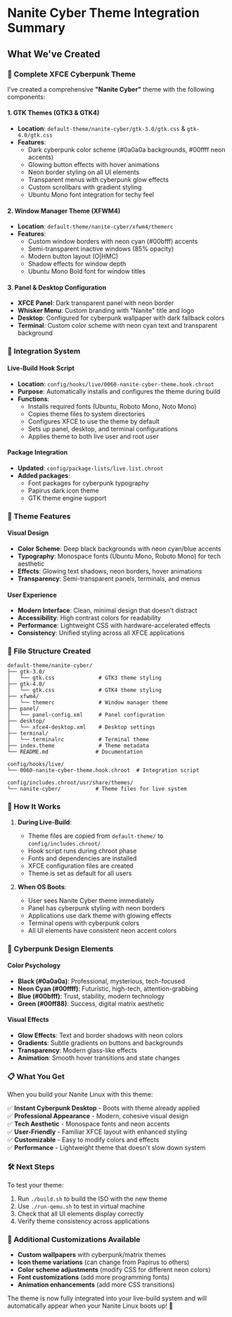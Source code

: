 # Nanite Cyber Theme Integration Summary

## What We've Created

### 🎨 Complete XFCE Cyberpunk Theme
I've created a comprehensive **"Nanite Cyber"** theme with the following components:

#### 1. **GTK Themes (GTK3 & GTK4)**
- **Location**: `default-theme/nanite-cyber/gtk-3.0/gtk.css` & `gtk-4.0/gtk.css`
- **Features**:
  - Dark cyberpunk color scheme (#0a0a0a backgrounds, #00ffff neon accents)
  - Glowing button effects with hover animations
  - Neon border styling on all UI elements
  - Transparent menus with cyberpunk glow effects
  - Custom scrollbars with gradient styling
  - Ubuntu Mono font integration for techy feel

#### 2. **Window Manager Theme (XFWM4)**
- **Location**: `default-theme/nanite-cyber/xfwm4/themerc`
- **Features**:
  - Custom window borders with neon cyan (#00bfff) accents
  - Semi-transparent inactive windows (85% opacity)
  - Modern button layout (O|HMC)
  - Shadow effects for window depth
  - Ubuntu Mono Bold font for window titles

#### 3. **Panel & Desktop Configuration**
- **XFCE Panel**: Dark transparent panel with neon border
- **Whisker Menu**: Custom branding with "Nanite" title and logo
- **Desktop**: Configured for cyberpunk wallpaper with dark fallback colors
- **Terminal**: Custom color scheme with neon cyan text and transparent background

### 🔧 Integration System

#### **Live-Build Hook Script**
- **Location**: `config/hooks/live/0060-nanite-cyber-theme.hook.chroot`
- **Purpose**: Automatically installs and configures the theme during build
- **Functions**:
  - Installs required fonts (Ubuntu, Roboto Mono, Noto Mono)
  - Copies theme files to system directories
  - Configures XFCE to use the theme by default
  - Sets up panel, desktop, and terminal configurations
  - Applies theme to both live user and root user

#### **Package Integration**
- **Updated**: `config/package-lists/live.list.chroot`
- **Added packages**:
  - Font packages for cyberpunk typography
  - Papirus dark icon theme
  - GTK theme engine support

### 🎯 Theme Features

#### **Visual Design**
- **Color Scheme**: Deep black backgrounds with neon cyan/blue accents
- **Typography**: Monospace fonts (Ubuntu Mono, Roboto Mono) for tech aesthetic
- **Effects**: Glowing text shadows, neon borders, hover animations
- **Transparency**: Semi-transparent panels, terminals, and menus

#### **User Experience**
- **Modern Interface**: Clean, minimal design that doesn't distract
- **Accessibility**: High contrast colors for readability
- **Performance**: Lightweight CSS with hardware-accelerated effects
- **Consistency**: Unified styling across all XFCE applications

### 📁 File Structure Created

```
default-theme/nanite-cyber/
├── gtk-3.0/
│   └── gtk.css              # GTK3 theme styling
├── gtk-4.0/
│   └── gtk.css              # GTK4 theme styling
├── xfwm4/
│   └── themerc              # Window manager theme
├── panel/
│   └── panel-config.xml     # Panel configuration
├── desktop/
│   └── xfce4-desktop.xml    # Desktop settings
├── terminal/
│   └── terminalrc           # Terminal theme
├── index.theme              # Theme metadata
└── README.md               # Documentation

config/hooks/live/
└── 0060-nanite-cyber-theme.hook.chroot  # Integration script

config/includes.chroot/usr/share/themes/
└── nanite-cyber/           # Theme files for live system
```

### 🚀 How It Works

1. **During Live-Build**:
   - Theme files are copied from `default-theme/` to `config/includes.chroot/`
   - Hook script runs during chroot phase
   - Fonts and dependencies are installed
   - XFCE configuration files are created
   - Theme is set as default for all users

2. **When OS Boots**:
   - User sees Nanite Cyber theme immediately
   - Panel has cyberpunk styling with neon borders
   - Applications use dark theme with glowing effects
   - Terminal opens with cyberpunk colors
   - All UI elements have consistent neon accent colors

### 🎨 Cyberpunk Design Elements

#### **Color Psychology**
- **Black (#0a0a0a)**: Professional, mysterious, tech-focused
- **Neon Cyan (#00ffff)**: Futuristic, high-tech, attention-grabbing
- **Blue (#00bfff)**: Trust, stability, modern technology
- **Green (#00ff88)**: Success, digital matrix aesthetic

#### **Visual Effects**
- **Glow Effects**: Text and border shadows with neon colors
- **Gradients**: Subtle gradients on buttons and backgrounds
- **Transparency**: Modern glass-like effects
- **Animation**: Smooth hover transitions and state changes

### 📋 What You Get

When you build your Nanite Linux with this theme:

✅ **Instant Cyberpunk Desktop** - Boots with theme already applied  
✅ **Professional Appearance** - Modern, cohesive visual design  
✅ **Tech Aesthetic** - Monospace fonts and neon accents  
✅ **User-Friendly** - Familiar XFCE layout with enhanced styling  
✅ **Customizable** - Easy to modify colors and effects  
✅ **Performance** - Lightweight theme that doesn't slow down system  

### 🛠 Next Steps

To test your theme:
1. Run `./build.sh` to build the ISO with the new theme
2. Use `./run-qemu.sh` to test in virtual machine
3. Check that all UI elements display correctly
4. Verify theme consistency across applications

### 🎯 Additional Customizations Available

- **Custom wallpapers** with cyberpunk/matrix themes
- **Icon theme variations** (can change from Papirus to others)
- **Color scheme adjustments** (modify CSS for different neon colors)
- **Font customizations** (add more programming fonts)
- **Animation enhancements** (add more CSS transitions)

The theme is now fully integrated into your live-build system and will automatically appear when your Nanite Linux boots up! 🚀 